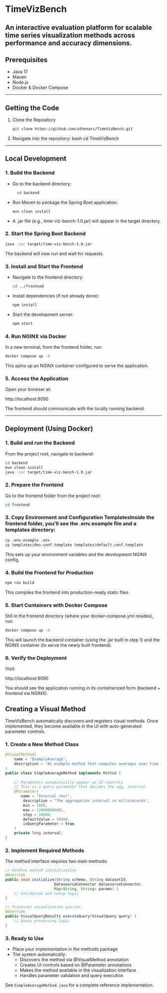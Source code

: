 # TimeVizBench
## An interactive evaluation platform for scalable time series visualization methods across performance and accuracy dimensions.

## Prerequisites
- Java 17
- Maven
- Node.js
- Docker & Docker Compose

---

## Getting the Code

1. Clone the Repository 
    ```bash
    git clone https://github.com/athenarc/TimeVizBench.git
    ```
2. Navigate into the repository:
 bash
 cd TimeVizBench
 

---

## Local Development

### 1. Build the Backend
- Go to the backend directory:
  ```bash
    cd backend
  ```

- Run Maven to package the Spring Boot application:
  ``` bash
  mvn clean install
  ```
- A .jar file (e.g., time-viz-bench-1.0.jar) will appear in the target directory.

### 2. Start the Spring Boot Backend
```bash
java -jar target/time-viz-bench-1.0.jar
```
The backend will now run and wait for requests.

### 3. Install and Start the Frontend
- Navigate to the frontend directory:
  ```bash
  cd ../frontend
  ```
- Install dependencies (if not already done):
  ```bash
  npm install
  ```
- Start the development server:
  ```bash
  npm start
  ```

### 4. Run NGINX via Docker
In a new terminal, from the frontend folder, run:
```bash
docker compose up -d
```
This spins up an NGINX container configured to serve the application.

### 5. Access the Application
Open your browser at:

http://localhost:9090

The frontend should communicate with the locally running backend.

---

## Deployment (Using Docker)

### 1. Build and run the Backend
From the project root, navigate to backend:
```bash
cd backend
mvn clean install
java -jar target/time-viz-bench-1.0.jar
```

### 2. Prepare the Frontend
Go to the frontend folder from the project root:
```bash
cd frontend
```

### 3. Copy Environment and Configuration TemplatesInside the frontend folder, you’ll see the .env.example file and a templates directory:
```bash
cp .env.example .env
cp templates/dev.conf.template templates/default.conf.template
```
This sets up your environment variables and the development NGINX config.

### 4. Build the Frontend for Production
```bash
npm run build
```
This compiles the frontend into production-ready static files.

### 5. Start Containers with Docker Compose
Still in the frontend directory (where your docker-compose.yml resides), run:
```bash
docker compose up -d
```
This will launch the backend container (using the .jar built in step 1) and the NGINX container (to serve the newly built frontend).

### 6. Verify the Deployment
Visit:

http://localhost:9090

You should see the application running in its containerized form (backend + frontend via NGINX).

## Creating a Visual Method

TimeVizBench automatically discovers and registers visual methods. Once implemented, they become available in the UI with auto-generated parameter controls.

### 1. Create a New Method Class 
```java
@VisualMethod(
    name = "ExampleAverage",
    description = "An example method that computes averages over time intervals"
)
public class SimpleAverageMethod implements Method {
    
    // Parameters automatically appear as UI controls
    // This is a query parameter that decides the agg. interval
    @Parameter(
       name = "Interval (ms)",
        description = "The aggregation interval in milliseconds",
        min = 1000,
        max = 12000000000L,
        step = 10000,
        defaultValue = 10000, 
        isQueryParameter = true
    )
    private long interval;
}
```

### 2. Implement Required Methods
The method interface requires two main methods:

```java
// Handles method initialization
@Override
public void initialize(String schema, String datasetId, 
                      DatasourceConnector datasourceConnector, 
                      Map<String, String> params) {
    // Validation and setup logic
}

// Processes visualization queries
@Override
public VisualQueryResults executeQuery(VisualQuery query) {
    // Query processing logic
}
```

### 3. Ready to Use
- Place your implementation in the methods package
- The system automatically:
  - Discovers the method via @VisualMethod annotation
  - Creates UI controls based on @Parameter annotations
  - Makes the method available in the visualization interface
  - Handles parameter validation and query execution

See `SimpleAverageMethod.java` for a complete reference implementation.
